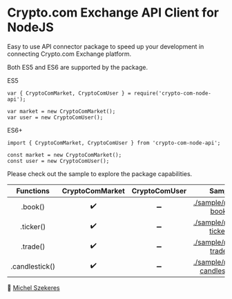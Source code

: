 # Crypto.com Exchange API Client for NodeJS
Easy to use API connector package to speed up your development in connecting Crypto.com Exchange platform.

Both ES5 and ES6 are supported by the package.

ES5
```
var { CryptoComMarket, CryptoComUser } = require('crypto-com-node-api');

var market = new CryptoComMarket();
var user = new CryptoComUser();
```
ES6+
```
import { CryptoComMarket, CryptoComUser } from 'crypto-com-node-api';

const market = new CryptoComMarket();
const user = new CryptoComUser();
````
Please check out the sample to explore the package capabilities.

| Functions | CryptoComMarket | CryptoComUser | Sample | 
| :---: | :---: | :---: | :---:
| .book() | :heavy_check_mark: | :heavy_minus_sign: | [./sample/market-book.js](https://github.com/MichelSzekeres/crypto-com-node-api/blob/main/sample/market-book.js)
| .ticker() | :heavy_check_mark: | :heavy_minus_sign: | [./sample/market-ticker.js](https://github.com/MichelSzekeres/crypto-com-node-api/blob/main/sample/market-ticker.js)
| .trade() | :heavy_check_mark: | :heavy_minus_sign: | [./sample/market-trade.js](https://github.com/MichelSzekeres/crypto-com-node-api/blob/main/sample/market-trade.js)
| .candlestick() | :heavy_check_mark: | :heavy_minus_sign: | [./sample/market-candlestick.js](https://github.com/MichelSzekeres/crypto-com-node-api/blob/main/sample/market-candlestick.js)

:email: <a href="mailto:szekeresmichel@hotmail.com?">Michel Szekeres</a>
